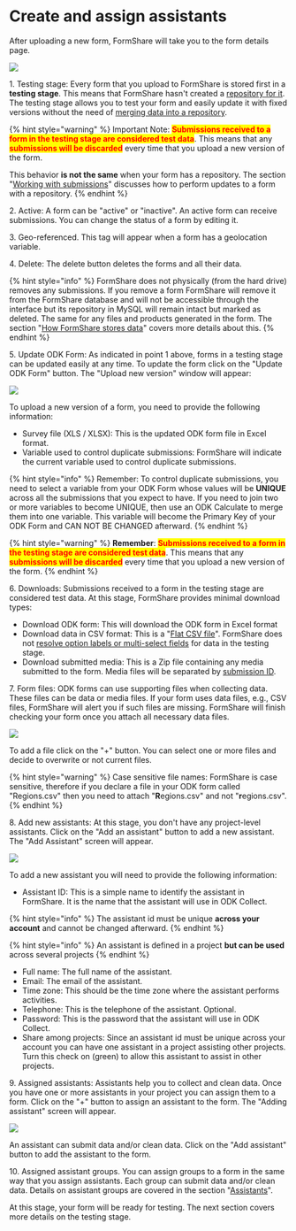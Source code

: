 # Create and assign assistants

After uploading a new form, FormShare will take you to the form details page.

![](../../.gitbook/assets/form\_details\_01\_captions.png)

1\. Testing stage: Every form that you upload to FormShare is stored first in a **testing stage**. This means that FormShare hasn't created a [repository for it](../../fundamentals/repositories/how-does-formshare-stores-my-data.md). The testing stage allows you to test your form and easily update it with fixed versions without the need of [merging data into a repository](../../data-management/for-designers/working-with-submissions.md).

{% hint style="warning" %}
Important Note: <mark style="color:red;">**Submissions received to a form in the testing stage are considered test data**</mark>. This means that any <mark style="color:red;">**submissions will be discarded**</mark> every time that you upload a new version of the form.

This behavior **is not the same** when your form has a repository. The section "[Working with submissions](../../data-management/for-designers/working-with-submissions.md)" discusses how to perform updates to a form with a repository.
{% endhint %}

2\. Active: A form can be "active" or "inactive". An active form can receive submissions. You can change the status of a form by editing it.

3\. Geo-referenced. This tag will appear when a form has a geolocation variable.

4\. Delete: The delete button deletes the forms and all their data.

{% hint style="info" %}
FormShare does not physically (from the hard drive) removes any submissions. If you remove a form FormShare will remove it from the FormShare database and will not be accessible through the interface but its repository in MySQL will remain intact but marked as deleted. The same for any files and products generated in the form. The section "[How FormShare stores data](../../fundamentals/repositories/how-does-formshare-stores-my-data.md)" covers more details about this.
{% endhint %}

5\. Update ODK Form: As indicated in point 1 above, forms in a testing stage can be updated easily at any time. To update the form click on the "Update ODK Form" button. The "Upload new version" window will appear:

![](../../.gitbook/assets/upload\_new\_version.png)

To upload a new version of a form, you need to provide the following information:

* Survey file (XLS / XLSX): This is the updated ODK form file in Excel format.
* Variable used to control duplicate submissions: FormShare will indicate the current variable used to control duplicate submissions.

{% hint style="info" %}
Remember: To control duplicate submissions, you need to select a variable from your ODK Form whose values will be **UNIQUE** across all the submissions that you expect to have. If you need to join two or more variables to become UNIQUE, then use an ODK Calculate to merge them into one variable. This variable will become the Primary Key of your ODK Form and CAN NOT BE CHANGED afterward.
{% endhint %}

{% hint style="warning" %}
**Remember**: <mark style="color:red;">**Submissions received to a form in the testing stage are considered test data**</mark>. This means that any <mark style="color:red;">**submissions will be discarded**</mark> every time that you upload a new version of the form.
{% endhint %}

6\. Downloads: Submissions received to a form in the testing stage are considered test data. At this stage, FormShare provides minimal download types:

* Download ODK form: This will download the ODK form in Excel format
* Download data in CSV format: This is a "[Flat CSV file](../../data-management/data-products/flat-csv-one-csv-file.md)". FormShare does not [resolve option labels or multi-select fields](../../fundamentals/repositories/how-does-formshare-stores-my-data.md) for data in the testing stage.
* Download submitted media: This is a Zip file containing any media submitted to the form. Media files will be separated by [submission ID](../../fundamentals/submissions/).

7\. Form files: ODK forms can use supporting files when collecting data. These files can be data or media files. If your form uses data files, e.g., CSV files, FormShare will alert you if such files are missing. FormShare will finish checking your form once you attach all necessary data files.

![](../../.gitbook/assets/add\_files\_and\_check\_pending.png)

To add a file click on the "+" button. You can select one or more files and decide to overwrite or not current files.

{% hint style="warning" %}
Case sensitive file names: FormShare is case sensitive, therefore if you declare a file in your ODK form called "Regions.csv" then you need to attach "**R**egions.csv" and not "**r**egions.csv".
{% endhint %}

8\. Add new assistants: At this stage, you don't have any project-level assistants. Click on the "Add an assistant" button to add a new assistant. The "Add Assistant" screen will appear.

![](../../.gitbook/assets/add\_assistant.png)

To add a new assistant you will need to provide the following information:

* Assistant ID: This is a simple name to identify the assistant in FormShare. It is the name that the assistant will use in ODK Collect.

{% hint style="info" %}
The assistant id must be unique **across your account** and cannot be changed afterward.&#x20;
{% endhint %}

{% hint style="info" %}
An assistant is defined in a project **but can be used** across several projects
{% endhint %}

* Full name: The full name of the assistant.
* Email: The email of the assistant.
* Time zone: This should be the time zone where the assistant performs activities.
* Telephone: This is the telephone of the assistant. Optional.
* Password: This is the password that the assistant will use in ODK Collect.
* Share among projects: Since an assistant id must be unique across your account you can have one assistant in a project assisting other projects. Turn this check on (green) to allow this assistant to assist in other projects.

9\. Assigned assistants: Assistants help you to collect and clean data. Once you have one or more assistants in your project you can assign them to a form. Click on the "+" button to assign an assistant to the form. The "Adding assistant" screen will appear.

![](../../.gitbook/assets/assign\_assisstant.png)

An assistant can submit data and/or clean data. Click on the "Add assistant" button to add the assistant to the form.

10\. Assigned assistant groups. You can assign groups to a form in the same way that you assign assistants. Each group can submit data and/or clean data. Details on assistant groups are covered in the section "[Assistants](../../fundamentals/tasks.md)".

At this stage, your form will be ready for testing. The next section covers more details on the testing stage.

